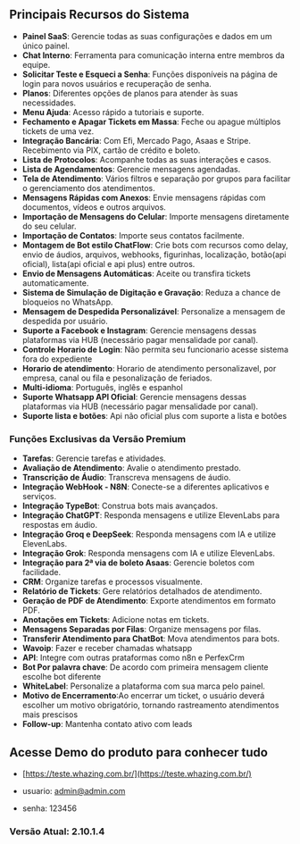 ## Principais Recursos do Sistema

- **Painel SaaS**: Gerencie todas as suas configurações e dados em um único painel.
- **Chat Interno**: Ferramenta para comunicação interna entre membros da equipe.
- **Solicitar Teste e Esqueci a Senha**: Funções disponíveis na página de login para novos usuários e recuperação de senha.
- **Planos**: Diferentes opções de planos para atender às suas necessidades.
- **Menu Ajuda**: Acesso rápido a tutoriais e suporte.
- **Fechamento e Apagar Tickets em Massa**: Feche ou apague múltiplos tickets de uma vez.
- **Integração Bancária**: Com Efi, Mercado Pago, Asaas e Stripe. Recebimento via PIX, cartão de crédito e boleto.
- **Lista de Protocolos**: Acompanhe todas as suas interações e casos.
- **Lista de Agendamentos**: Gerencie mensagens agendadas.
- **Tela de Atendimento**: Vários filtros e separação por grupos para facilitar o gerenciamento dos atendimentos.
- **Mensagens Rápidas com Anexos**: Envie mensagens rápidas com documentos, vídeos e outros arquivos.
- **Importação de Mensagens do Celular**: Importe mensagens diretamente do seu celular.
- **Importação de Contatos**: Importe seus contatos facilmente.
- **Montagem de Bot estilo ChatFlow**: Crie bots com recursos como delay, envio de áudios, arquivos, webhooks, figurinhas, localização, botão(api oficial), lista(api oficial e api plus) entre outros.
- **Envio de Mensagens Automáticas**: Aceite ou transfira tickets automaticamente.
- **Sistema de Simulação de Digitação e Gravação**: Reduza a chance de bloqueios no WhatsApp.
- **Mensagem de Despedida Personalizável**: Personalize a mensagem de despedida por usuário.
- **Suporte a Facebook e Instagram**: Gerencie mensagens dessas plataformas via HUB (necessário pagar mensalidade por canal).
- **Controle Horario de Login**: Não permita seu funcionario acesse sistema fora do expediente
- **Horario de atendimento**: Horario de atendimento personalizavel, por empresa, canal ou fila e pesonalização de feriados.
- **Multi-idioma**: Português, inglês e espanhol
- **Suporte Whatsapp API Oficial**: Gerencie mensagens dessas plataformas via HUB (necessário pagar mensalidade por canal).
- **Suporte lista e botões**: Api não oficial plus com suporte a lista e botões

### Funções Exclusivas da Versão Premium
- **Tarefas**: Gerencie tarefas e atividades.
- **Avaliação de Atendimento**: Avalie o atendimento prestado.
- **Transcrição de Áudio**: Transcreva mensagens de áudio.
- **Integração WebHook - N8N**: Conecte-se a diferentes aplicativos e serviços.
- **Integração TypeBot**: Construa bots mais avançados.
- **Integração ChatGPT**: Responda mensagens e utilize ElevenLabs para respostas em áudio.
- **Integração Groq e DeepSeek**: Responda mensagens com IA e utilize ElevenLabs.
- **Integração Grok**: Responda mensagens com IA e utilize ElevenLabs.
- **Integração para 2ª via de boleto Asaas**: Gerencie boletos com facilidade.
- **CRM**: Organize tarefas e processos visualmente.
- **Relatório de Tickets**: Gere relatórios detalhados de atendimento.
- **Geração de PDF de Atendimento**: Exporte atendimentos em formato PDF.
- **Anotações em Tickets**: Adicione notas em tickets.
- **Mensagens Separadas por Filas**: Organize mensagens por filas.
- **Transferir Atendimento para ChatBot**: Mova atendimentos para bots.
- **Wavoip**: Fazer e receber chamadas whatsapp
- **API**: Integre com outras prataformas como n8n e PerfexCrm
- **Bot Por palavra chave**: De acordo com primeira mensagem cliente escolhe bot diferente
- **WhiteLabel**: Personalize a plataforma com sua marca pelo painel.
- **Motivo de Encerramento**:Ao encerrar um ticket, o usuário deverá escolher um motivo obrigatório, tornando rastreamento atendimentos mais prescisos
- **Follow-up**: Mantenha contato ativo com leads

## Acesse Demo do produto para conhecer tudo

-  [https://teste.whazing.com.br/](https://teste.whazing.com.br/)

- usuario: admin@admin.com
- senha: 123456


### Versão Atual: 2.10.1.4